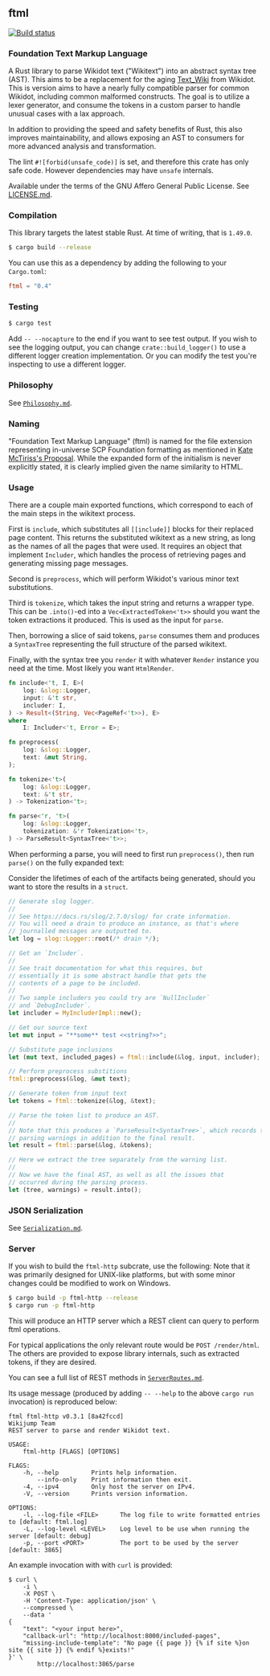 ## ftml

<p>
  <a href="https://github.com/scpwiki/wikijump/actions?query=workflow%3A%22%5Bftml%5D+Rust%22">
    <img src="https://github.com/scpwiki/wikijump/workflows/%5Bftml%5D+Rust/badge.svg"
         alt="Build status">
  </a>

  <!-- TODO: put crates.io badge here -->
</p>

### Foundation Text Markup Language

A Rust library to parse Wikidot text ("Wikitext") into an abstract syntax tree (AST).
This aims to be a replacement for the aging [Text\_Wiki](https://github.com/gabrys/wikidot/tree/master/lib/Text_Wiki/Text) from Wikidot.
This is version aims to have a nearly fully compatible parser for common Wikidot, including common malformed constructs.
The goal is to utilize a lexer generator, and consume the tokens in a custom parser to handle unusual cases with a lax approach.

In addition to providing the speed and safety benefits of Rust, this also improves maintainability, and allows exposing an AST to consumers
for more advanced analysis and transformation.

The lint `#![forbid(unsafe_code)]` is set, and therefore this crate has only safe code. However dependencies may have `unsafe` internals.

Available under the terms of the GNU Affero General Public License. See [LICENSE.md](LICENSE.md).

### Compilation
This library targets the latest stable Rust. At time of writing, that is `1.49.0`.

```sh
$ cargo build --release
```

You can use this as a dependency by adding the following to your `Cargo.toml`:

```toml
ftml = "0.4"
```

### Testing
```sh
$ cargo test
```

Add `-- --nocapture` to the end if you want to see test output.
If you wish to see the logging output, you can change `crate::build_logger()`
to use a different logger creation implementation. Or you can modify the test
you're inspecting to use a different logger.

### Philosophy

See [`Philosophy.md`](docs/Philosophy.md).

### Naming
"Foundation Text Markup Language" (ftml) is named for the file extension representing in-universe
SCP Foundation formatting as mentioned in [Kate McTiriss's Proposal](http://www.scpwiki.com/kate-mctiriss-s-proposal).
While the expanded form of the initialism is never explicitly stated, it is clearly implied given the
name similarity to HTML.

### Usage
There are a couple main exported functions, which correspond to each of the main steps in the wikitext process.

First is `include`, which substitutes all `[[include]]` blocks for their replaced page content. This returns the substituted wikitext as a new string, as long as the names of all the pages that were used. It requires an object that implement `Includer`, which handles the process of retrieving pages and generating missing page messages.

Second is `preprocess`, which will perform Wikidot's various minor text substitutions.

Third is `tokenize`, which takes the input string and returns a wrapper type. This can be `.into()`-ed into a `Vec<ExtractedToken<'t>>` should you want the token extractions it produced. This is used as the input for `parse`.

Then, borrowing a slice of said tokens, `parse` consumes them and produces a `SyntaxTree` representing the full structure of the parsed wikitext.

Finally, with the syntax tree you `render` it with whatever `Render` instance you need at the time. Most likely you want `HtmlRender`.

```rust
fn include<'t, I, E>(
    log: &slog::Logger,
    input: &'t str,
    includer: I,
) -> Result<(String, Vec<PageRef<'t>>), E>
where
    I: Includer<'t, Error = E>;

fn preprocess(
    log: &slog::Logger,
    text: &mut String,
);

fn tokenize<'t>(
    log: &slog::Logger,
    text: &'t str,
) -> Tokenization<'t>;

fn parse<'r, 't>(
    log: &slog::Logger,
    tokenization: &'r Tokenization<'t>,
) -> ParseResult<SyntaxTree<'t>>;
```

When performing a parse, you will need to first run `preprocess()`, then run `parse()`
on the fully expanded text:

Consider the lifetimes of each of the artifacts being generated, should you want to
store the results in a `struct`.

```rust
// Generate slog logger.
//
// See https://docs.rs/slog/2.7.0/slog/ for crate information.
// You will need a drain to produce an instance, as that's where
// journalled messages are outputted to.
let log = slog::Logger::root(/* drain */);

// Get an `Includer`.
//
// See trait documentation for what this requires, but
// essentially it is some abstract handle that gets the
// contents of a page to be included.
//
// Two sample includers you could try are `NullIncluder`
// and `DebugIncluder`.
let includer = MyIncluderImpl::new();

// Get our source text
let mut input = "**some** test <<string?>>";

// Substitute page inclusions
let (mut text, included_pages) = ftml::include(&log, input, includer);

// Perform preprocess substitions
ftml::preprocess(&log, &mut text);

// Generate token from input text
let tokens = ftml::tokenize(&log, &text);

// Parse the token list to produce an AST.
//
// Note that this produces a `ParseResult<SyntaxTree>`, which records the
// parsing warnings in addition to the final result.
let result = ftml::parse(&log, &tokens);

// Here we extract the tree separately from the warning list.
//
// Now we have the final AST, as well as all the issues that
// occurred during the parsing process.
let (tree, warnings) = result.into();
```

### JSON Serialization

See [`Serialization.md`](docs/Serialization.md).

### Server
If you wish to build the `ftml-http` subcrate, use the following:
Note that it was primarily designed for UNIX-like platforms, but with
some minor changes could be modified to work on Windows.

```sh
$ cargo build -p ftml-http --release
$ cargo run -p ftml-http
```

This will produce an HTTP server which a REST client can query to perform ftml operations.

For typical applications the only relevant route would be `POST /render/html`.
The others are provided to expose library internals, such as extracted tokens,
if they are desired.

You can see a full list of REST methods in [`ServerRoutes.md`](docs/ServerRoutes.md).

Its usage message (produced by adding `-- --help` to the above `cargo run` invocation)
is reproduced below:

```
ftml ftml-http v0.3.1 [8a42fccd]
Wikijump Team
REST server to parse and render Wikidot text.

USAGE:
    ftml-http [FLAGS] [OPTIONS]

FLAGS:
    -h, --help         Prints help information.
        --info-only    Print information then exit.
    -4, --ipv4         Only host the server on IPv4.
    -V, --version      Prints version information.

OPTIONS:
    -l, --log-file <FILE>      The log file to write formatted entries to [default: ftml.log]
    -L, --log-level <LEVEL>    Log level to be use when running the server [default: debug]
    -p, --port <PORT>          The port to be used by the server [default: 3865]
```

An example invocation with with `curl` is provided:

```
$ curl \
    -i \
    -X POST \
    -H 'Content-Type: application/json' \
    --compressed \
    --data '
{
    "text": "<your input here>",
    "callback-url": "http://localhost:8000/included-pages",
    "missing-include-template": "No page {{ page }} {% if site %}on site {{ site }} {% endif %}exists!"
}' \
        http://localhost:3865/parse
```

